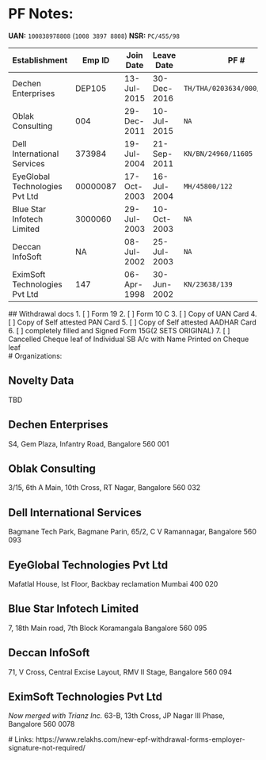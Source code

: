 # PF Notes:

**UAN:** `100838978808` (`1008 3897 8808`)
**NSR:** `PC/455/98`

|         Establishment          |  Emp ID  |  Join Date  | Leave Date  |             PF #             | Last Amt |
| ------------------------------ | -------- | ----------- | ----------- | ---------------------------- | -------- |
| Dechen Enterprises             | DEP105   | 13-Jul-2015 | 30-Dec-2016 | `TH/THA/0203634/000/0000069` | 1800     |
| Oblak Consulting               | 004      | 29-Dec-2011 | 10-Jul-2015 | `NA`                         | NA       |
| Dell International Services    | 373984   | 19-Jul-2004 | 21-Sep-2011 | `KN/BN/24960/11605`          |          |
| EyeGlobal Technologies Pvt Ltd | 00000087 | 17-Oct-2003 | 16-Jul-2004 | `MH/45800/122`               | 2400     |
| Blue Star Infotech Limited     | 3000060  | 29-Jul-2003 | 10-Oct-2003 | `NA`                         | 921      |
| Deccan InfoSoft                | NA       | 08-Jul-2002 | 25-Jul-2003 | `NA`                         |          |
| EximSoft Technologies Pvt Ltd  | 147      | 06-Apr-1998 | 30-Jun-2002 | `KN/23638/139`               | 4200     |

<div class="new-page"></div>
## Withdrawal docs
1. [ ] Form 19
2. [ ] Form 10 C
3. [ ] Copy of UAN Card
4. [ ] Copy of Self attested PAN Card
5. [ ] Copy of Self attested AADHAR Card
6. [ ] completely filled and Signed Form 15G(2 SETS ORIGINAL)
7. [ ] Cancelled Cheque leaf of Individual SB A/c with Name Printed on Cheque leaf


<div class="new-page"></div>
# Organizations:

## Novelty Data
TBD

## Dechen Enterprises
S4, Gem Plaza, Infantry Road,
Bangalore 560 001

## Oblak Consulting
3/15, 6th A Main, 10th Cross, RT Nagar,
Bangalore 560 032

## Dell International Services
Bagmane Tech Park, Bagmane Parin, 65/2, C V Ramannagar,
Bangalore 560 093

## EyeGlobal Technologies Pvt Ltd
Mafatlal House, Ist Floor, Backbay reclamation
Mumbai 400 020

## Blue Star Infotech Limited
7, 18th Main road, 7th Block Koramangala
Bangalore 560 095

## Deccan InfoSoft
71, V Cross, Central Excise Layout, RMV II Stage,
Bangalore 560 094

## EximSoft Technologies Pvt Ltd
_Now merged with Trianz Inc._
63-B, 13th Cross, JP Nagar III Phase,
Bangalore 560 0078


<div class="new-page"></div>
# Links:
https://www.relakhs.com/new-epf-withdrawal-forms-employer-signature-not-required/
